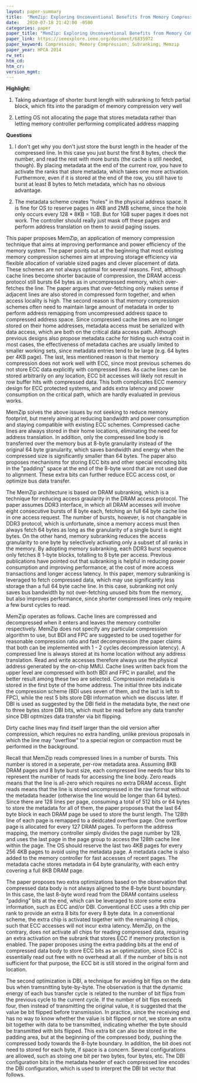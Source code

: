 ```yaml
---
layout: paper-summary
title:  "MemZip: Exploring Unconventional Benefits from Memory Compression"
date:   2020-07-18 21:42:00 -0500
categories: paper
paper_title: "MemZip: Exploring Unconventional Benefits from Memory Compression"
paper_link: https://ieeexplore.ieee.org/document/6835972
paper_keyword: Compression; Memory Compression; Subranking; Memzip
paper_year: HPCA 2014
rw_set:
htm_cd:
htm_cr:
version_mgmt:
---
```


**Highlight:**

1. Taking advantage of shorter burst length with subranking to fetch partial block, which fits into the paradigm of memory
   compression very well

2. Letting OS not allocating the page that stores metadata rather than letting memory controller performing complicated 
   address mapping

**Questions**

1. I don't get why you don't just store the burst length in the header of the compressed line. In this case you just burst
   the first 8 bytes, check the number, and read the rest with more bursts (the cache is still needed, though). 
   By placing metadata at the end of the current row, you have to activate the ranks that store metadata, which takes
   one more activation. Furthermore, even if it is stored at the end of the row, you still have to burst at least 8 bytes 
   to fetch metadata, which has no obvious advantage.

2. The metadata scheme creates "holes" in the physical address space. It is fine for OS to reserve pages in 4KB and 2MB
   scheme, since the hole only occurs every 128 * 8KB = 1GB. But for 1GB super pages it does not work.
   The controller should really just mask off these pages and perform address translation on them to avoid paging issues.

This paper proposes MemZip, an application of memory compression technique that aims at improving performance and power 
efficiency of the memory system. The paper points out at the beginning that most existing memory compression schemes aim
at improving storage efficiency via flexible allocation of variable sized pages and clever placement of data. These
schemes are not always optimal for several reasons. First, although cache lines become shorter bacause of compression,
the DRAM access protocol still bursts 64 bytes as in uncompressed memory, which over-fetches the line. The paper argues 
that over-fetching only makes sense if adjacent lines are also stored in compressed form together, and when access locality
is high. The second reason is that memory compression schemes often need to maintain large amount of metadata in order to
perform address remapping from uncompressed address space to compressed address space. Since compressed cache lines are 
no longer stored on their home addresses, metadata access must be serialized with data access, which are both on the critical
data access path. Although previous designs also propose metadata cache for hiding such extra cost in most cases, the 
effectiveness of metadata caches are usually limited to smaller working sets, since metadata entries tend to be large
(e.g. 64 bytes per 4KB page). The last, less mentioned reason is that memory compression does not work well with ECC, since
most previous schemes do not store ECC data explicitly with compressed lines. As cache lines can be stored arbitrarily
on any location, ECC bit accesses will likely not result in row buffer hits with compressed data. This both complicates 
ECC memory design for ECC protected systems, and adds extra latency and power consumption on the critical path, which
are hardly evaluated in previous works.

MemZip solves the above issues by not seeking to reduce memory footprint, but merely aiming at reducing bandwidth and 
power consumption and staying compatible with existing ECC schemes. Compressed cache lines are always stored in their
home locations, eliminating the need for address translation. In addition, only the compressed line body is transferred
over the memory bus at 8-byte granularity instead of the original 64 byte granularity, which saves bandwidth and energy
when the compressed size is significantly smaller than 64 bytes. 
The paper also proposes mechanisms for storing ECC bits and other special encoding bits in the "padding" space at the 
end of the 8-byte word that are not used due to alignment.
These extra bits can further reduce ECC access cost, or optimize bus data transfer.

The MemZip architecture is based on DRAM subranking, which is a technique for reducing access graularity in the DRAM 
access protocol. The paper assumes DDR3 interface, in which all DRAM accesses will involve eight consecutive bursts
of 8 byte each, fetching an full 64 byte cache line in one access request. The number of bursts, however, is 
not changable in DDR3 protocol, which is unfortunate, since a memory access must then always fetch 64 bytes as long as 
the granularity of a single burst is eight bytes. On the other hand, memory subranking reduces the access granularity 
to one byte by selectively activating only a subset of all ranks in the memory. By adopting memory subranking, each
DDR3 burst sequence only fetches 8 1-byte blocks, totalling to 8 byte per access. 
Previous publications have pointed out that subranking is helpful in reducing power consumption and improving performance,
at the cost of more access transactions and longer access latency.
In this paper, memory subranking is leveraged to fetch compressed data, which may use significantly less storage than
a full 64 byte cache line. In this case, subranking not only saves bus bandwidth by not over-fetching unused bits from
the memory, but also improves performance, since shorter compressed lines only require a few burst cycles to read.

MemZip operates as follows. Cache lines are compressed and decompressed when it enters and leaves the memory controller
respectively. MemZip does not specify any particular compression algorithm to use, but BDI and FPC are suggested to be
used together for reasonable compression ratio and fast decompression (the paper claims that both can be implemented
with 1 - 2 cycles decompression latency).
A compressed line is always stored at its home location without any address translation. Read and write
accesses therefore always use the physical address generated by the on-chip MMU. 
Cache lines written back from the upper level are compressed with both BDI and FPC in parallel, and the better result
among these two are selected. 
Compression metadata is stored in the first byte of the home address. The initial three bits indicate the compression 
scheme (BDI uses seven of them, and the last is left to FPC), while the rest 5 bits store DBI information which we discuss 
later. If DBI is used as suggested by the DBI field in the metadata byte, the next one to three bytes store DBI bits, 
which must be read before any data transfer since DBI optmizes data transfer via bit flipping.

Dirty cache lines may find itself larger than the old version after compression, which requires no extra handling, unlike 
previous proposals in which the line may "overflow" to a special region or compaction must be performed in the background.

Recall that MemZip reads compressed lines in a number of bursts. This number is stored in a seperate, per-row metadata 
area. Assuming 8KB DRAM pages and 8 byte burst size, each compressed line needs four bits to represent the number of reads
for accessing the line body. Zero reads means that the line is all-zero which requires no extra DRAM access. Eight reads
means that the line is stored uncompressed in the raw format without the metadata header (otherwise the line would be longer
than 64 bytes). Since there are 128 lines per page, consuming a total of 512 bits or 64 bytes to store the metadata for all of them,
the paper proposes that the last 64 byte block in each DRAM page be used to store the burst length. 
The 128th line of each page is remapped to a deidcated overflow page. One overflow page is allocated for every 127 DRAM 
pages. To perform the address mapping, the memory controller simply divides the page number by 128, and uses the last 
page in the page group to access the 128th cache line within the page.
The OS should reserve the last two 4KB pages for every 256 4KB pages to avoid using the metadata page.
A metadata cache is also added to the memory controller for fast accesses of recent pages. The metadata cache stores 
metadata in 64 byte granularity, with each entry covering a full 8KB DRAM page.

The paper proposes two extra optimizations based on the observation that compressed data body is not always 
aligned to the 8-byte burst boundary. In this case, the last 8-byte word read from the DRAM contains useless "padding" 
bits at the end, which can be leveraged to store some extra information, such as ECC and/or DBI. Conventional ECC uses 
a 9th chip per rank to provide an extra 8 bits for every 8 byte data. In a conventional scheme, the extra chip is activated
together with the remaining 8 chips, such that ECC accesses will not incur extra latency. MemZip, on the contrary, does
not activate all chips for reading compressed data, requiring an extra activation on the subrank that stores ECC if memory
protection is enabled. The paper proposes using the extra padding bits at the end of compressed data body to store ECC bits
as an optimization, since ECC is essentially read out free with no overhead at all. 
if the number of bits is not sufficient for that purpose, the ECC bit is still stored in the original form and location.

The second optimization is DBI, a technique for avoiding bit flips on the data bus when tramsnitting byte-by-byte. The
observation is that the dynamic energy of each bus transfer cycle is related to the number of bit flips from the previous 
cycle to the current cycle. If the number of bit flips exceeds four, then instead of transmitting the original value,
it is suggested that the value be bit flipped before transmission. In practice, since the receiving end has no way to
know whether the value is bit flipped or not, we store an extra bit together with data to be transmitted, indicating whether 
the byte should be transmitted with bits flipped.
This extra bit can also be stored in the padding area, but at the beginning of the compressed body, pushing the compressed
body towards the 8-byte boundary. In addition, the bit does not need to stored for each byte, if space is a concern.
Several configurations are allowed, such as stoing one bit per two bytes, four bytes, etc. The DBI configuration bits in
the metadata header of each compressed line encodes the DBI configuration, which is used to interpret the DBI bit vector 
that follows.
